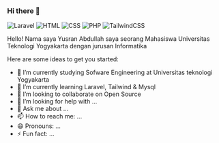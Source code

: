 ### Hi there 👋

![Laravel](https://img.shields.io/badge/Laravel-Intermediate-red)
![HTML](https://img.shields.io/badge/HTML-Expert-orange)
![CSS](https://img.shields.io/badge/CSS-Intermediate-lightblue)
![PHP](https://img.shields.io/badge/PHP-Intermediate-grey)
![TailwindCSS](https://img.shields.io/badge/TailwindCSS-Learning-teal)

Hello! Nama saya Yusran Abdullah saya seorang Mahasiswa Universitas Teknologi Yogyakarta dengan jurusan Informatika

Here are some ideas to get you started:

- 🔭 I’m currently studying Sofware Engineering at Universitas teknologi Yogyakarta
- 🌱 I’m currently learning Laravel, Tailwind & Mysql
- 👯 I’m looking to collaborate on Open Source
- 🤔 I’m looking for help with ...
- 💬 Ask me about ...
- 📫 How to reach me: ...
- 😄 Pronouns: ...
- ⚡ Fun fact: ...

